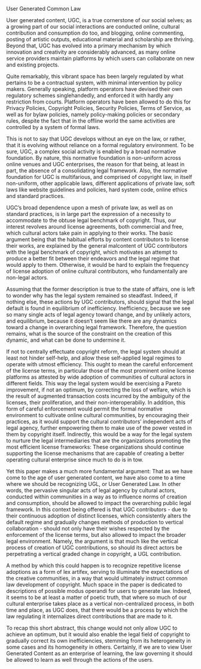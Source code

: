User Generated Common Law  


User generated content, UGC, is a true cornerstone of our social selves; as a growing part of our social interactions are conducted online, cultural contribution and consumption do too, and blogging, online commenting, posting of artistic outputs, educational material and scholarship are thriving. Beyond that, UGC has evolved into a primary mechanism by which innovation and creativity are considerably advanced, as many online service providers maintain platforms by which users can collaborate on new and existing projects.

Quite remarkably, this vibrant space has been largely regulated by what pertains to be a contractual system, with minimal intervention by policy makers. Generally speaking, platform operators have devised their own regulatory schemes singlehandedly, and enforced it with hardly any restriction from courts. Platform operators have been allowed to do this for Privacy Policies, Copyright Policies, Security Policies, Terms of Service, as well as for bylaw policies, namely policy-making policies or secondary rules, despite the fact that in the offline world the same activities are controlled by a system of formal laws.  

This is not to say that UGC develops without an eye on the law, or rather, that it is evolving without reliance on a formal regulatory environment. To be sure, UGC, a complex social activity is enabled by a broad normative foundation. By nature, this normative foundation is non-uniform across online venues and UGC enterprises, the reason for that being, at least in part, the absence of a consolidating legal framework. Also, the normative foundation for UGC is multifarious, and comprised of copyright law, in itself non-uniform, other applicable laws, different applications of private law, soft laws like website guidelines and policies, hard system code, online ethics and standard practices.

UGC’s broad dependence upon a mesh of private law, as well as on standard practices, is in large part the expression of a necessity to accommodate to the obtuse legal benchmark of copyright. Thus, our interest revolves around license agreements, both commercial and free, which cultural actors take pain in applying to their works. The basic argument being that the habitual efforts by content contributors to license their works, are explained by the general malcontent of UGC contributors with the legal benchmark of copyright, which motivates an attempt to produce a better fit between their endeavors and the legal regime that would apply to them.  Otherwise, it would be hard to explain the frequency of license adoption of online cultural contributors, who fundamentally are non-legal actors.

Assuming that the former description is true to the state of affairs, one is left to wonder why has the legal system remained so steadfast. Indeed, if nothing else, these actions by UGC contributors, should signal that the legal default is found in equilibrium of inefficiency. Inefficiency, because we see so many single acts of legal agency toward change, and by unlikely actors, and equilibrium, because it doesn’t seem like there are any dynamics toward a change in overarching legal framework. Therefore, the question remains, what is the source of the constraint on the creation of this dynamic, and what can be done to undermine it.

If not to centrally effectuate copyright reform, the legal system should at least not hinder self-help, and allow these self-applied legal regimes to operate with utmost efficiency. This ought to mean the careful enforcement of the license terms, in particular those of the most prominent online license platforms as attested by wide adoption of communities of cultural actors in different fields.  This way the legal system would be exercising a Pareto improvement, if not an optimum, by correcting the loss of welfare, which is the result of augmented transaction costs incurred by the ambiguity of the licenses, their proliferation, and their non-interoperabiliy. In addition, this form of careful enforcement would permit the formal normative environment to cultivate online cultural communities, by encouraging their practices, as it would support the cultural contributors’ independent acts of legal agency, further empowering them to make use of the power vested in them by copyright itself. Indirectly, this would be a way for the legal system to nurture the legal intermediaries that are the organizations promoting the most efficient license frameworks: These organizations should continue supporting the license mechanisms that are capable of creating a better operating cultural enterprise since much to do is in tow.

Yet this paper makes a much more fundamental argument: That as we have come to the age of user generated content, we have also come to a time where we should be recognizing UGL, or User Generated Law. In other words, the pervasive singular acts of legal agency by cultural actors, conducted within communities in a way as to influence norms of creation and consumption, should be allowed to impact the overarching public legal framework. In this context being offered is that UGC contributors - due to their continuous adoption of distinct licenses, which consistently alters the default regime and gradually changes methods of production to vertical collaboration - should not only have their wishes respected by the enforcement of the license terms, but also allowed to impact the broader legal environment. Namely, the argument is that much like the vertical process of creation of UGC contributions, so should its direct actors be perpetrating a vertical graded change in copyright, a UGL contribution.

A method by which this could happen is to recognize repetitive license adoptions as a form of lex artifex, serving to illuminate the expectations of the creative communities, in a way that would ultimately instruct common law development of copyright. Much space in the paper is dedicated to descriptions of possible modus operandi for users to generate law. Indeed, it seems to be at least a matter of poetic truth, that where so much of our cultural enterprise takes place as a vertical non-centralized process, in both time and place, as UGC does, that there would be a process by which the law regulating it internalizes direct contributions that are made to it.  

To recap this short abstract, this change would not only allow UGC to achieve an optimum, but it would also enable the legal field of copyright to gradually correct its own inefficiencies, stemming from its heterogeneity in some cases and its homogeneity in others. Certainly, if we are to view User Generated Content as an enterprise of learning,  the law governing it should be allowed to learn as well through the actions of the users.  
